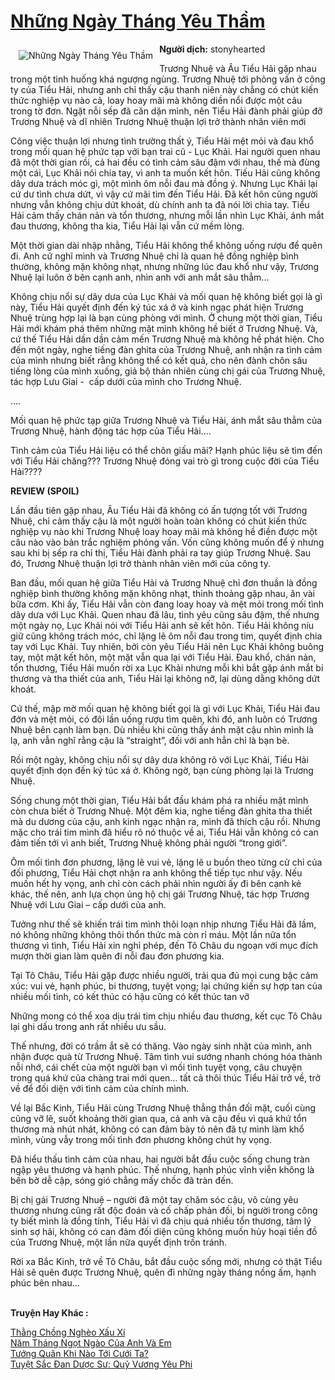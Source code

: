 <a href="https://utruyen.com/nhung-ngay-thang-yeu-tham/22892/" title="Những Ngày Tháng Yêu Thầm"><h1>Những Ngày Tháng Yêu Thầm</h1></a><div style="display:table"><img align="right" style="float: left; padding: 10px;" src="https://utruyen.com/images/story/200x260/nhung-ngay-thang-yeu-tham.jpg" alt="Những Ngày Tháng Yêu Thầm"><b>Người dịch:</b> stonyhearted<p></p>Trương Nhuệ và Âu Tiểu Hải gặp nhau trong một tình huống khá ngượng ngùng. Trương Nhuệ tới phỏng vấn ở công ty của Tiểu Hải, nhưng anh chỉ thấy cậu thanh niên này chẳng có chút kiến thức nghiệp vụ nào cả, loay hoay mãi mà không diền nổi được một câu trong tờ đơn. Ngặt nỗi sếp đã căn dặn mình, nên Tiểu Hải đành phải giúp đỡ Trương Nhuệ và dĩ nhiên Trương Nhuệ thuận lợi trở thành nhân viên mới<p></p>Công việc thuận lợi nhưng tình trường thất ý, Tiểu Hải mệt mỏi và đau khổ trong mối quan hệ phức tạp với bạn trai cũ - Lục Khải. Hai người quen nhau đã một thời gian rồi, cả hai đều có tình cảm sâu đậm với nhau, thế mà đùng một cái, Lục Khải nói chia tay, vì anh ta muốn kết hôn. Tiếu Hải cũng không dây dưa trách móc gì, một mình ôm nỗi đau mà đồng ý. Nhưng Lục Khải lại cứ dư tình chưa dứt, vì vậy cứ mãi tìm đến Tiểu Hải. Đã kết hôn cũng người nhưng vẫn không chịu dứt khoát, dù chính anh ta đã nói lời chia tay. Tiểu Hải cảm thấy chán nản và tổn thương, nhưng mỗi lần nhìn Lục Khải, ánh mắt đau thương, không tha kia, Tiểu Hải lại vẫn cứ mềm lòng.<p></p>Một thời gian dài nhập nhằng, Tiểu Hải không thể không uống rượu để quên đi. Anh cứ nghĩ mình và Trương Nhuệ chỉ là quan hệ đồng nghiệp bình thường, không mặn không nhạt, nhưng những lúc đau khổ như vậy, Trương Nhuệ lại luôn ở bên cạnh anh, nhìn anh với anh mắt sâu thẳm... <p></p>Không chịu nổi sự dây dưa của Lục Khải và mối quan hệ không biết gọi là gì này, Tiểu Hải quyết định đến ký túc xá ở và kinh ngạc phát hiện Trương Nhuệ trùng hợp lại là bạn cùng phòng với mình. Ở chung một thời gian, Tiểu Hải mới khám phá thêm những mặt mình không hề biết ở Trương Nhuệ. Và, cứ thế Tiểu Hải dần dần cảm mến Trương Nhuệ mà không hề phát hiện. Cho đến một ngày, nghe tiếng đàn ghita của Trương Nhuệ, anh nhận ra tình cảm của mình nhưng biết rằng không thể có kết quả, cho nên đành chôn sâu tiếng lòng của mình xuống, giả bộ thản nhiên cùng chị gái của Trương Nhuệ, tác hợp Lưu Giai -  cấp dưới của mình cho Trương Nhuệ.<p></p>....<p></p>Mối quan hệ phức tạp giữa Trương Nhuệ và Tiểu Hải, ánh mắt sâu thẳm của Trương Nhuệ, hành động tác hợp của Tiểu Hải....<p></p>Tình cảm của Tiểu Hải liệu có thể chôn giấu mãi? Hạnh phúc liệu sẽ tìm đến với Tiểu Hải chăng??? Trương Nhuệ đóng vai trò gì trong cuộc đời của Tiểu Hải????<p></p><b>REVIEW (SPOIL)</b><p></p>Lần đầu tiên gặp nhau, Âu Tiểu Hải đã không có ấn tượng tốt với Trương Nhuệ, chỉ cảm thấy cậu là một người hoàn toàn không có chút kiến thức nghiệp vụ nào khi Trương Nhuệ loay hoay mãi mà không hề điền được một câu nào vào bản trắc nghiệm phỏng vấn. Vốn cũng không muốn để ý nhưng sau khi bị sếp ra chỉ thị, Tiểu Hải đành phải ra tay giúp Trương Nhuệ. Sau đó, Trương Nhuệ thuận lợi trở thành nhân viên mới của công ty.<p></p>Ban đầu, mối quan hệ giữa Tiểu Hải và Trương Nhuệ chỉ đơn thuần là đồng nghiệp bình thường không mặn không nhạt, thỉnh thoảng gặp nhau, ăn vài bữa cơm. Khi ấy, Tiểu Hải vẫn còn đang loay hoay và mệt mỏi trong mối tình dây dưa với Lục Khải. Quen nhau đã lâu, tình yêu cũng sâu đậm, thế nhưng một ngày nọ, Lục Khải nói với Tiểu Hải anh sẽ kết hôn. Tiểu Hải không níu giữ cũng không trách móc, chỉ lặng lẽ ôm nỗi đau trong tim, quyết định chia tay với Lục Khải. Tuy nhiên, bởi còn yêu Tiểu Hải nên Lục Khải không buông tay, một mặt kết hôn, một mặt vẫn qua lại với Tiểu Hải. Đau khổ, chán nản, tổn thương, Tiểu Hải muốn rời xa Lục Khải nhưng mỗi khi bắt gặp ánh mắt bi thương và tha thiết của anh, Tiểu Hải lại không nỡ, lại dùng dằng không dứt khoát.<p></p>Cứ thế, mập mờ mối quan hệ không biết gọi là gì với Lục Khải, Tiểu Hải đau đớn và mệt mỏi, có đôi lần uống rượu tìm quên, khi đó, anh luôn có Trương Nhuệ bên cạnh làm bạn. Dù nhiều khi cũng thấy ánh mặt cậu nhìn mình là lạ, anh vẫn nghĩ rằng cậu là “straight”, đối với anh hẳn chỉ là bạn bè.<p></p>Rồi một ngày, không chịu nổi sự dây dưa không rõ với Lục Khải, Tiểu Hải quyết định dọn đến ký túc xá ở. Không ngờ, bạn cùng phòng lại là Trương Nhuệ.<p></p>Sống chung một thời gian, Tiểu Hải bắt đầu khám phá ra nhiều mặt mình còn chưa biết ở Trương Nhuệ. Một đêm kia, nghe tiếng đàn ghita tha thiết mà du dương của cậu, anh kinh ngạc nhận ra, mình đã thích cậu rồi. Nhưng mặc cho trái tim mình đã hiểu rõ nó thuộc về ai, Tiểu Hải vẫn không có can đảm tiến tới vì anh biết, Trương Nhuệ không phải người “trong giới”.<p></p>Ôm mối tình đơn phương, lặng lẽ vui vẻ, lặng lẽ u buồn theo từng cử chỉ của đối phương, Tiểu Hải chợt nhận ra anh không thể tiếp tục như vậy. Nếu muốn hết hy vọng, anh chỉ còn cách phải nhìn người ấy đi bên cạnh kẻ khác, thế nên, anh lựa chọn ủng hộ chị gái Trương Nhuệ, tác hợp Trương Nhuệ với Lưu Giai – cấp dưới của anh.<p></p>Tưởng như thế sẽ khiến trái tim mình thôi loạn nhịp nhưng Tiểu Hải đã lầm, nó không những không thôi thổn thức mà còn rỉ máu. Một lần nữa tổn thương vì tình, Tiểu Hải xin nghỉ phép, đến Tô Châu du ngoạn với mục đích mượn thời gian làm quên đi nỗi đau đơn phương kia.<p></p>Tại Tô Châu, Tiểu Hải gặp được nhiều người, trải qua đủ mọi cung bậc cảm xúc: vui vẻ, hạnh phúc, bi thương, tuyệt vọng; lại chứng kiến sự hợp tan của nhiều mối tình, có kết thúc có hậu cũng có kết thúc tan vỡ<p></p>Những mong có thể xoa dịu trái tim chịu nhiều đau thương, kết cục Tô Châu lại ghi dấu trong anh rất nhiều ưu sầu.<p></p>Thế nhưng, đời có trầm ắt sẽ có thăng. Vào ngày sinh nhật của mình, anh nhận được quà từ Trương Nhuệ. Tâm tình vui sướng nhanh chóng hóa thành nỗi nhớ, cái chết của một người bạn vì mối tình tuyệt vọng, câu chuyện trong quá khứ của chàng trai mới quen… tất cả thôi thúc Tiểu Hải trở về, trở về để đối diện với tình cảm của chính mình.<p></p>Về lại Bắc Kinh, Tiểu Hải cùng Trương Nhuệ thẳng thắn đối mặt, cuối cùng cũng vỡ lẽ, suốt khoảng thời gian qua, cả anh và cậu đều vì quá khứ tổn thương mà nhút nhát, không có can đảm bày tỏ nên đã tự mình làm khổ mình, vùng vẫy trong mối tình đơn phương không chút hy vọng.<p></p>Đã hiểu thấu tình cảm của nhau, hai người bắt đầu cuộc sống chung tràn ngập yêu thương và hạnh phúc. Thế nhưng, hạnh phúc vĩnh viễn không là bến bờ dễ cập, sóng gió chẳng mấy chốc đã tràn đến.<p></p>Bị chị gái Trương Nhuệ – người đã một tay chăm sóc cậu, vô cùng yêu thương nhưng cũng rất độc đoán và cố chấp phản đối, bị người trong công ty biết mình là đồng tính, Tiểu Hải vì đã chịu quá nhiều tổn thương, tâm lý sinh sợ hãi, không có can đảm đối diện cũng không muốn hủy hoại tiền đồ của Trương Nhuệ, một lần nữa quyết định trốn tránh.<p></p>Rời xa Bắc Kinh, trở về Tô Châu, bắt đầu cuộc sống mới, nhưng có thật Tiểu Hải sẽ quên được Trương Nhuệ, quên đi những ngày tháng nồng ấm, hạnh phúc bên nhau…</div><p><br><b>Truyện Hay Khác :</b></p><a href="https://utruyen.com/thang-chong-ngheo-xau-xi/22891/" alt="Thằng Chồng Nghèo Xấu Xí">Thằng Chồng Nghèo Xấu Xí</a><br/><a href="https://github.com/quanluxury/ngontinhhot/tree/master/truyenhay/19008/" alt="Năm Tháng Ngọt Ngào Của Anh Và Em">Năm Tháng Ngọt Ngào Của Anh Và Em</a><br/><a href="https://github.com/quanluxury/ngontinh_sac/tree/master/truyenhay/18694/" alt="Tướng Quân Khi Nào Tới Cưới Ta?">Tướng Quân Khi Nào Tới Cưới Ta?</a><br/><a href="https://github.com/quanluxury/truyenhot/tree/master/truyenhay/15078/" alt="Tuyệt Sắc Đan Dược Sư: Quỷ Vương Yêu Phi">Tuyệt Sắc Đan Dược Sư: Quỷ Vương Yêu Phi</a><br/>
